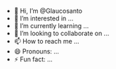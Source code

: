 - 👋 Hi, I’m @Glaucosanto
- 👀 I’m interested in ...
- 🌱 I’m currently learning ...
- 💞️ I’m looking to collaborate on ...
- 📫 How to reach me ...
- 😄 Pronouns: ...
- ⚡ Fun fact: ...

<!---
Glaucosanto/Glaucosanto is a ✨ special ✨ repository because its `README.md` (this file) appears on your GitHub profile.
You can click the Preview link to take a look at your changes.
--->
